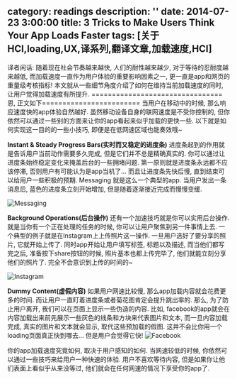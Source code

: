 category: readings
description: ''
date: 2014-07-23 3:00:00
title:  3 Tricks to Make Users Think Your App Loads Faster
tags: [关于HCI,loading,UX,译系列,翻译文章,加载速度,HCI]
---

译者闲话: 随着现在社会节奏越来越快, 人们的耐性越来越少, 对于等待的忍耐度越来越低, 而加载速度一直作为用户体验的重要影响因素之一, 更一直是app和网页的重量级考核指标! 本文就从一些细节角度介绍了如何在维持当前加载速度的同时, 让用户觉得加载速度有所提升.
================================恩, 正文如下========================
当用户在移动中的时候, 那么响应速度快的app体验自然越好. 虽然移动设备自身的联网速度是不受你控制的, 但你依然可以通过一些别的方面来让你的app看起来似乎加载的更快一些. 以下就是如何实现这一目的的一些小技巧, 即便是在低网速区域也能奏效哦~

<strong>Instant &amp; Steady Progress Bars(实时而又稳定的进度条)</strong>
进度条起到的作用就是告诉用户当前动作需要多久完成, 但是它们并不总是精确真实的. 你可以通过让进度条始终稳定变化来掩盖后台的一些拥堵问题. 第一原则就是进度条永远都不应该停滞, 否则用户有可能认为是app当机了... 而且让进度条先快后慢, 直到结束可以给用户一些积极的预期. Messaging 就是这么一个典型的app. 当用户发出一条消息后, 蓝色的进度条立刻开始增加, 但是随着逐渐接近完成而慢慢变缓.

<img src="http://uxmovement.com/wp-content/uploads/2014/07/instant-progress.png" alt="Messaging" />

<strong>Background Operations(后台操作)</strong>
还有一个加速技巧就是你可以实用后台操作. 就是当你有一个正在处理的任务的时候, 你可以让用户聚焦到另一件事情上去. 一个典型的例子就是在Instagram上上传照片这一操作. 一旦用户选好了要分享的照片, 它就开始上传了. 同时app开始让用户填写标签, 标题以及描述, 而当他们都写完之后, 准备按下share按钮的时候, 照片基本也都上传完毕了, 他们就能立刻分享他们的照片了. 完全不会意识到上传的时间的~

<img src="http://uxmovement.com/wp-content/uploads/2014/07/background-operations.png" alt="Instagram" />

<strong>Dummy Content(虚假内容)</strong>
如果用户网速比较慢, 那么app加载内容就会花费更多的时间. 而让用户一直盯着进度条或者菊花图肯定会提升跳出率的. 那么, 为了防止用户离开, 我们可以在页面上显示一些伪造的内容. 比如, facebook的app就会在内容加载出来前先展示一些灰色的线条和方块来代表图片和文本, 而一旦内容加载完成, 真实的图片和文本就会显示, 取代这些预加载的假图. 这并不会比你用一个loading页面真正快到哪去... 但是用户会觉得它快!
<img src="http://uxmovement.com/wp-content/uploads/2014/07/dummy-content.png" alt="Facebook" />

你的app加载速度究竟如何, 取决于用户感知的如何. 当网速较低的时候, 你依然可以通过一些技巧来给用户一种快速的体验. 用户不喜欢等待内容, 但是如果你让他们表面上看似乎从来没等过, 他们就会在任何网速的情况下享受你的app了.
